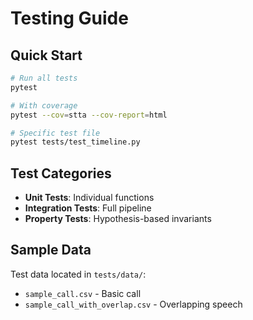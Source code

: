 # Testing Guide

## Quick Start

```bash
# Run all tests
pytest

# With coverage
pytest --cov=stta --cov-report=html

# Specific test file
pytest tests/test_timeline.py
```

## Test Categories

- **Unit Tests**: Individual functions
- **Integration Tests**: Full pipeline
- **Property Tests**: Hypothesis-based invariants

## Sample Data

Test data located in `tests/data/`:
- `sample_call.csv` - Basic call
- `sample_call_with_overlap.csv` - Overlapping speech
